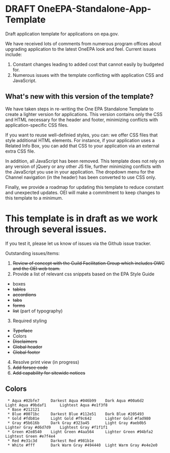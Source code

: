 # DRAFT OneEPA-Standalone-App-Template
Draft application template for applications on epa.gov.

We have received lots of comments from numerous program offices about upgrading application to the latest OneEPA look and feel. Current issues include:
1) Constant changes leading to added cost that cannot easily by budgeted for.
2) Numerous issues with the template conflicting with application CSS and JavaScript.

## What's new with this version of the template?
We have taken steps in re-writing the One EPA Standalone Template to create a lighter version for applications. This version contains only the CSS and HTML necessary for the header and footer, minimizing conflicts with application-specific CSS files.

If you want to reuse well-definied styles, you can: we offer CSS files that style additional HTML elements. For instance, if your application uses a Related Info Box, you can add that CSS to your application via an external extra CSS file.

In addition, all JavaScript has been removed. This template does not rely on any version of jQuery or any other JS file, further minimizing conflicts with the JavaScript you use in your application. The dropdown menu for the Channel navigation (in the header) has been converted to use CSS only.

Finally, we provide a roadmap for updating this template to reduce constant and unexpected updates. OEI will make a commitment to keep changes to this template to a minimum.

# This template is in draft as we work through several issues.

If you test it, please let us know of issues via the Github issue tracker.

Outstanding issues/items:
1. ~~Review of concept with the Guild Facilitation Group which includes OWC and the OEI web team.~~
2. Provide a list of relevant css snippets based on the EPA Style Guide
  * boxes
  * ~~tables~~
  * ~~accordions~~
  * ~~tabs~~
  * ~~forms~~
  * ~~list~~ (part of typography)
3. Required styling
  * ~~Typeface~~
  * Colors
  * ~~Disclaimers~~
  * ~~Global header~~
  * ~~Global footer~~
4. Resolve print view (in progress)
5. ~~Add forsee code~~
6. ~~Add capability for sitewide notices~~

## Colors

```
 * Aqua #02bfe7     Darkest Aqua #046b99    Dark Aqua #00a6d2     Light Aqua #9bdaf1      Lightest Aqua #e1f3f8
 * Base #212121
 * Blue #0071bc     Darkest Blue #112e51    Dark Blue #205493
 * Gold #fdb81e     Light Gold #f9c642      Lighter Gold #fad980
 * Gray #5b616b     Dark Gray #323a45       Light Gray #aeb0b5    Lighter Gray #d6d7d9    Lightest Gray #f1f1f1
 * Green #2e8540    Light Green #4aa564     Lighter Green #94bfa2 Lightest Green #e7f4e4
 * Red #e31c3d      Darkest Red #981b1e
 * White #fff       Dark Warm Gray #494440  Light Warm Gray #e4e2e0
```
